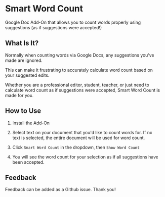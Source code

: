 # Smart Word Count 

Google Doc Add-On that allows you to count words properly using suggestions (as if suggestions were accepted!)

## What Is It?

Normally when counting words via Google Docs, any suggestions you've made are ignored.

This can make it frustrating to accurately calculate word count based on your suggested edits.

Whether you are a professional editor, student, teacher, or just need to calculate word count as if suggestions were accepted, Smart Word Count is made for you.

## How to Use

1. Install the Add-On

2. Select text on your document that you'd like to count words for. If no text is selected, the entire document will be used for word count.

3. Click `Smart Word Count` in the dropdown, then `Show Word Count`

4. You will see the word count for your selection as if all suggestions have been accepted.

## Feedback

Feedback can be added as a Github issue. Thank you!



